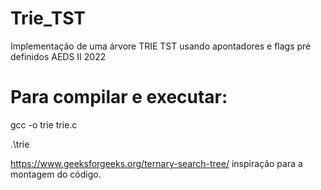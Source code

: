 # Trie_TST
Implementação de uma árvore TRIE TST usando apontadores e flags pré definidos AEDS II 2022
# Para compilar e executar:

gcc -o trie trie.c

.\trie

 https://www.geeksforgeeks.org/ternary-search-tree/ inspiração para a montagem do código.
